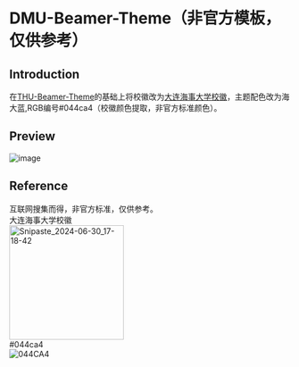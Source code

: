 # DMU-Beamer-Theme（非官方模板，仅供参考）
## Introduction
在[THU-Beamer-Theme](https://github.com/tuna/THU-Beamer-Theme?tab=readme-ov-file)的基础上将校徽改为[大连海事大学校徽](https://zh.wikipedia.org/zh-cn/%E5%A4%A7%E8%BF%9E%E6%B5%B7%E4%BA%8B%E5%A4%A7%E5%AD%A6#/media/File:DalianMaritimeUniv_Logo.svg)，主题配色改为海大蓝,RGB编号#044ca4（校徽颜色提取，非官方标准颜色）。
## Preview
![image](https://github.com/20040120lxs/DMU-Beamer-Theme/assets/150308423/eb603770-65c3-46e8-b0fc-692e29894943)
## Reference
互联网搜集而得，非官方标准，仅供参考。  
大连海事大学校徽  
<img width="205" alt="Snipaste_2024-06-30_17-18-42" src="https://github.com/20040120lxs/DMU-Beamer-Theme/assets/150308423/fc050e51-1790-4bee-b5f0-4eb0f38280e0">  
#044ca4  
![044CA4](https://github.com/20040120lxs/DMU-Beamer-Theme/assets/150308423/d8b74102-c7e0-4636-808f-2633731466cf)
